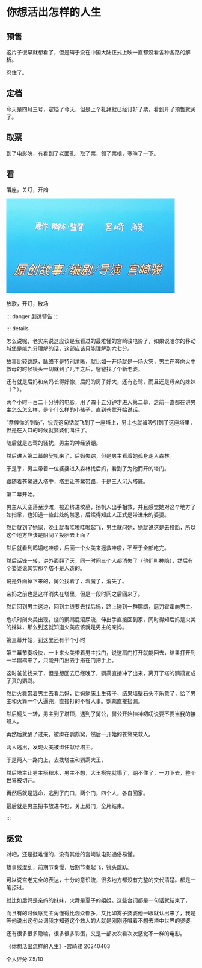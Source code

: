 # 你想活出怎样的人生

## 预售

这片子很早就想看了，但是碍于没在中国大陆正式上映一直都没看各种各路的解析。

忍住了。

## 定档

今天是四月三号，定档了今天，但是上个礼拜就已经订好了票，看到开了预售就买了。

## 取票

到了电影院，有看到了老面孔，取了票，领了票根，寒暄了一下。

## 看

落座，关灯，开始

![宫崎骏](../public/blog/宫崎骏1.png)

放歌，开灯，散场

::: danger
剧透警告
:::

::: details

怎么说呢，老实来说这应该是我看过的最难懂的宫崎骏电影了，如果说哈尔的移动城堡是能九分理解的话，这部应该只能理解到六七分。

故事比较跳跃，脉络不是特别清晰，就比如一开场就是一场火灾，男主在奔向火中救母的时候镜头一切就到了几年之后，爸爸找了个新老婆。

还有就是后妈和亲妈长得好像，后妈的房子好大，还有苍鹭，而且还是母亲的妹妹（？）。

两个小时一百二十分钟的电影，用了四十五分钟才进入第二幕，之前一直都在讲男主怎么怎么样，是个什么样的小孩子，直到苍鹭开始说话。

“恭候你的到访”，说完这句话就飞到了一座塔上，男主也就被吸引到了这座塔里，但是在入口的时候就婆婆们叫住了。

随后就是苍鹭的骚扰，男主的神经紧绷。

然后进入第二幕的契机来了，后妈失踪，但是男主看着她孤身走入森林。

于是乎，男主带着一位婆婆进入森林找后妈，看到了为他而开的塔门。

跟随着苍鹭进入塔中，塔主让苍鹭带路，于是三人沉入塔底。

第二幕开始。

男主从天空落至沙滩，被迫挤进坟墓，扬帆人出手相救，并且感觉她对这个地方了如指掌，也知道一些此处的禁忌，后续得知此人正式是带进来的婆婆。

然后就到了她家，晚上就看哇啦哇啦起飞，男主就问她，她就说这是去投胎，所以这个地方应该是阴间？投胎去上面？

然后就看到鹈鹕吃哇啦，后面一个火美来拯救哇啦，不至于全部吃完。

然后话锋一转，讲外面翻了天，同一时间三个人都消失了（他们叫神隐），然后有个婆婆说其实那个塔不是人造的。

说是外面掉下来的，舅公找着了，着魔了，消失了。

亲妈之前也是这样消失在塔里，但是一段时间之后回来了。

然后回到男主这边，回到主线要去找后妈，路上碰到一群鹦鹉，磨刀霍霍向男主。

危机时刻火美出现，烧的鹦鹉屁滚尿流，伸出手直接回到家，同时得知后妈是火美的妹妹，那么到这就知道火美应该就是男主的亲妈。

第三幕开始，到这里还有半个小时

第三幕节奏极快，一上来火美带着男主找门，说这扇门打开就能回去，结果打开到一半鹦鹉来了，只能开门出去手搭在门把手上。

这时爸爸找来了，但是想回去已经晚了，鹦鹉直接冲了出来，离开了塔的鹦鹉变成了真的鹦鹉。

然后火舞带着男主去看后妈，后妈躺床上生孩子，结果墙壁石头不乐意了，给了男主和火舞一个大逼兜，直接打的不省人事。鹦鹉直接捡漏。

然后镜头一转，男主到了塔顶，遇到了舅公，舅公开始神神叨叨说要不要当我的接班人。

再然后就醒了过来，被绑在鹦鹉窝，然后一开始的苍鹭来救人。

两人逃出，发现火美被绑住献给塔主。

于是两人一路向上，去找塔主和鹦鹉大王，

然后塔主让男主搭积木，男主不想，大王搭完就塌了，绷不住了，一刀下去，整个世界被切开。

再然后就是逃命，逃到了门口，两个门，四个人，各自回家。

最后就是男主把书放进书包，关上房门，全片结束。

:::

## 感觉

对吧，还是挺难懂的，没有其他的宫崎骏电影通俗易懂。

故事线混乱，前期节奏慢，后期节奏起飞，镜头跳跃。

可以说宫老完全的表达，十分的意识流，很多地方都没有完整的交代清楚。都是一笔掠过。

就比如后妈是亲妈的妹妹，火舞是夏子的姐姐。这些台词都是一句话就结束了，

而且有的时候感觉主角懂得比观众都多，又比如雾子婆婆他一眼就认出来了，我是等他说出这句台词我才知道这个救人的人就是刚刚还喊着不想去塔中世界的婆婆。

还有很多很多隐喻，很多很多彩蛋，又是一部次次看次次感觉不一样的电影。

《你想活出怎样的人生》-宫崎骏 20240403 

个人评分 7.5/10
